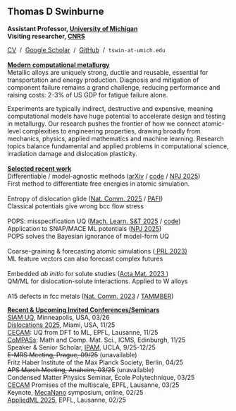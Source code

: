 ## Thomas D Swinburne
<strong>Assistant Professor, <a href="http://www.umich.edu" target="_new">University of Michigan</a><br>
Visiting researcher, <a href="http://www.cnrs.fr" target="_new">CNRS</a></strong>

<a href="pdf/CV-TomSwinburne-2024.pdf" target="_new">CV</a>
&nbsp;/&nbsp;
<a href="https://scholar.google.com/citations?hl=en&user=vgHQd9cAAAAJ&view_op=list_works&sortby=pubdate" target="_new">Google Scholar</a>
&nbsp;/&nbsp;
<a href="https://github.com/tomswinburne/" target="_new">GitHub</a>
&nbsp;/&nbsp;
<code>tswin-at-umich.edu</code>
<br>
<br>
<u><strong>Modern computational metallurgy</strong></u><br>
Metallic alloys are uniquely strong, ductile and reusable, essential for transportation and energy production.
Diagnosis and mitigation of component failure remains a grand challenge, reducing performance and raising costs: 2-3% of US GDP for fatigue failure alone. 

Experiments are typically indirect, destructive and expensive, meaning computational models have huge potential to accelerate design and testing in metallurgy. Our research pushes the frontier of how we connect atomic-level complexities to engineering properties, drawing broadly from mechanics, physics, applied mathematics and machine learning. Research topics balance fundamental and applied problems in computational science, irradiation damage and dislocation plasticity.
<br>
<br>
<u><strong>Selected recent work</strong></u><br>
Differentiable / model-agnostic methods (<a href="https://arxiv.org/abs/2502.18191" target="_new">arXiv</a> / <a href="https://github.com/tomswinburne/DescriptorDOS" target="_new">code</a> / <a href="https://www.nature.com/articles/s41524-024-01506-0" _target="_new">NPJ 2025</a>)<br>
<emph>First method to differentiate free energies in atomic simulation.</emph><br><br>
Entropy of dislocation glide (<a href="https://arxiv.org/abs/2410.04813" target="_new" >Nat. Comm. 2025</a> / <a href="https://github.com/tomswinburne/pafi" target="_new">PAFI</a>)
<br>
<emph>Classical potentials give wrong bcc flow stress</emph><br><br>
POPS: misspecification UQ (<a href="https://iopscience.iop.org/article/10.1088/2632-2153/ad9fce/meta" _target="_new">Mach. Learn. S&T 2025</a> / <a href="https://github.com/tomswinburne/POPS-Regression" target="_new">code</a>)
</br>
Application to SNAP/MACE ML potentials (<a href="https://arxiv.org/abs/2502.07104" target="_new">NPJ 2025</a>)
<br><emph>POPS solves the Bayesian ignorance of model-form UQ</emph><br><br>
Coarse-graining & forecasting atomic simulations
(<a href="http://dx.doi.org/10.1103/PhysRevLett.131.236101" target="_new" > PRL 2023)</a><br>
<emph>ML feature vectors can also forecast complex futures</emph><br><br>
Embedded <em>ab initio</em> for solute studies
(<a href="https://doi.org/10.1016/j.actamat.2023.118734" target="_new" >Acta Mat. 2023 </a>)
<br>
<emph>QM/ML for dislocation-solute interactions. Applied to W alloys</emph><br><br>
A15 defects in fcc metals (<a href="https://www.nature.com/articles/s41467-023-38729-6" target="_new" >Nat. Comm. 2023</a> / <a href="https://github.com/tomswinburne/tammber" target="_new">TAMMBER</a>)<br>

<!--MACE foundation model (Csyani Group, Section A.13)
<a href="https://arxiv.org/abs/2401.00096" >ArXiv 2023</a><br>
<br>
<u><strong>Uncertainty-aware sampling methods</strong></u><br>
Uncertainty-aware sampling of complex landscapes (NPJ 2020 / <a href="https://github.com/tomswinburne/TAMMBER" target="_new">TAMMBER</a>)<br>
Calculating free energy barriers (PRL 2018 / <a href="https://github.com/tomswinburne/PAFI" target="_new">PAFI code</a>)
<br>

<u><strong>Dislocation plasticity and nuclear materials</strong></u><br>
-->
<u><strong>Recent & Upcoming Invited Conferences/Seminars</strong></u><br>
<a href="https://www.siam.org/conferences-events/siam-conferences/uq26/" target="_new">SIAM UQ</a>, Minneapolis, USA, 03/26<br>
<a href="https://www.coe.miami.edu/events/dislocations-conference/index.html" target="_new">Dislocations 2025</a>, Miami, USA, 11/25<br>
<a href="https://www.cecam.org/workshop-details/uncertainty-quantification-in-atomistic-modeling-from-uncertainty-aware-density-functional-theory-to-machine-learning-1380" target="_new">CECAM</a>: UQ from DFT to ML, EPFL, Lausanne, 11/25<br>
<a href="https://www.icms.org.uk/workshops" target="_new">CoMPASs</a>: Math and Comp. Mat. Sci., ICMS, Edinburgh, 11/25<br>
Speaker & Senior Scholar, <a href="https://www.ipam.ucla.edu/programs/long-programs/bridging-the-gap-transitioning-from-deterministic-to-stochastic-interaction-modeling-in-electrochemistry/" target="_new">IPAM</a>, UCLA, 9/25-12/25
<br><s>E-MRS Meeting, Prague, 09/25</s> (unavailable)<br>
Fritz Haber Institute of the Max Planck Society, Berlin, 04/25
<br><s>APS March Meeting, Anaheim, 03/25</s> (unavailable)
<br>Condensed Matter Physics Seminar, École Polytechnique, 03/25<br>
<a href="https://www.cecam.org/workshop-details/fulfilling-the-multiscale-promise-in-materials-getting-information-out-of-the-atomistic-scale-1283" target="_new">CECAM</a> Promises of the multiscale, EPFL, Lausanne, 03/25<br>
Keynote, <a href="https://mecanano.com/working-groups/wg2/" target="_new">MecaNano</a> symposium, online, 02/25<br>
<a href="https://2025.appliedmldays.org/" target="_new">AppliedML 2025</a>, EPFL, Lausanne, 02/25<br>
<!--<br>
Evening Symposium, IPAM Reunion, Lake Arrowhead, 12/24<br>
<a href="https://www.mrs.org/meetings-events/annual-meetings/2024-mrs-fall-meeting/symposium-sessions/call-for-papers/2024-fall-meeting/Symposium_MT01" target="_new">MRS Fall</a> Meeting, Boston, 12/24<br>
<a href="https://www.polytechnique.edu/education/departements-denseignement-et-de-recherche/departement-de-physique/seminaires-et-conferences" target="_new">General Physics Seminar</a>, École Polytechnique, 11/24<br>
<a href="https://ukaea.zoom.us/webinar/register/WN_w6W5HMKfSwug8ZIFYRQf9g#/registration" ttarget="_new">International Nuclear Engineering Consortium</a>, MIT/Oxford, 11/24<br>
<a href="https://eng.ox.ac.uk/solidmech/seminars/" target="_new">Engineering Seminar</a>, U Oxford, 10/24<br>
<a href="https://www.ch.cam.ac.uk/talk/216568" target="_new">Chemistry Seminar</a>, U Cambridge, 10/24<br>
<a href="https://indico3.mpi-magdeburg.mpg.de/event/40/" target="_new">UQ Meeting</a>, Max Planck Magdeburg, 8/24<br>
Hattrick-Simpers Group Seminar, U Toronto, 7/24<br>
<a href="https://www.cimtec-congress.org/" target="_new">CIMTEC</a> Conference, Tuscany, 6/24<br>
Senior Scholar, <a href="https://www.imsi.institute/activities/data-driven-materials-informatics/" target="_new">
IMSI</a>, U Chicago, 3/24-6/24 (<a href="https://www.imsi.institute/videos/descriptor-coarse-graining-and-forecasting-atomic-simulations/" target="_new">video</a>)<br>-->
